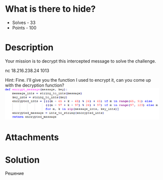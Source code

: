 # What is there to hide?
- Solves - 33
- Points - 100
#
# Description
Your mission is to decrypt this intercepted message to solve the challenge.

nc 18.216.238.24 1013

Hint: Fine. I'll give you the function I used to encrypt it, can you come up with the decryption function?
![encrypt](./sources/encryptFunc.png)
# Attachments

# Solution
Решение

